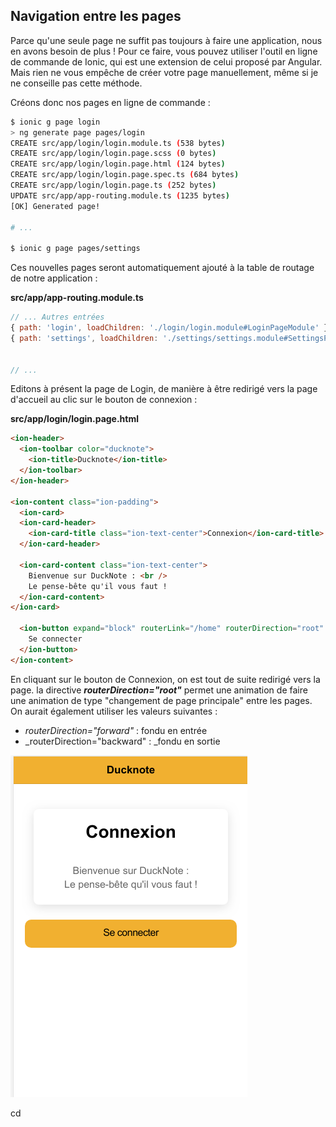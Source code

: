 ## Navigation entre les pages

Parce qu'une seule page  ne suffit pas toujours à faire une application, nous en avons besoin de plus ! Pour ce faire, vous pouvez utiliser l'outil en ligne de commande de Ionic, qui est une extension de celui proposé par Angular. Mais rien ne vous empêche de créer votre page manuellement, même si je ne conseille pas cette méthode.

Créons donc nos pages en ligne de commande :

```bash
$ ionic g page login
> ng generate page pages/login
CREATE src/app/login/login.module.ts (538 bytes)
CREATE src/app/login/login.page.scss (0 bytes)
CREATE src/app/login/login.page.html (124 bytes)
CREATE src/app/login/login.page.spec.ts (684 bytes)
CREATE src/app/login/login.page.ts (252 bytes)
UPDATE src/app/app-routing.module.ts (1235 bytes)
[OK] Generated page!

# ...

$ ionic g page pages/settings
```

Ces nouvelles pages seront automatiquement ajouté à la table de routage de notre application :

**src/app/app-routing.module.ts**

```js
// ... Autres entrées
{ path: 'login', loadChildren: './login/login.module#LoginPageModule' },
{ path: 'settings', loadChildren: './settings/settings.module#SettingsPageModule' },


// ...
```

Editons à présent la page de Login, de manière à être redirigé vers la page d'accueil au clic sur le bouton de connexion :

**src/app/login/login.page.html**

```html
<ion-header>
  <ion-toolbar color="ducknote">
    <ion-title>Ducknote</ion-title>
  </ion-toolbar>
</ion-header>

<ion-content class="ion-padding">
  <ion-card>
  <ion-card-header>
    <ion-card-title class="ion-text-center">Connexion</ion-card-title>
  </ion-card-header>

  <ion-card-content class="ion-text-center">
    Bienvenue sur DuckNote : <br />
    Le pense-bête qu'il vous faut !
  </ion-card-content>
</ion-card>

  <ion-button expand="block" routerLink="/home" routerDirection="root" color="ducknote">
    Se connecter
  </ion-button>
</ion-content>
```

En cliquant sur le bouton de Connexion, on est tout de suite redirigé vers la page. la directive _**routerDirection="root"**_ permet une animation de faire une animation de type "changement de page principale" entre les pages. On aurait également utiliser les valeurs suivantes :

* _routerDirection="forward"_ : fondu en entrée
* \_routerDirection="backward" : \_fondu en sortie

![](/assets/ducknote_login_1.png)

cd

